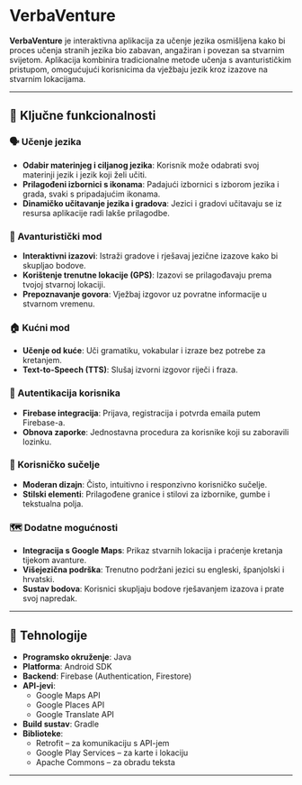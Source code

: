 # VerbaVenture

**VerbaVenture** je interaktivna aplikacija za učenje jezika osmišljena kako bi proces učenja stranih jezika bio zabavan, angažiran i povezan sa stvarnim svijetom. Aplikacija kombinira tradicionalne metode učenja s avanturističkim pristupom, omogućujući korisnicima da vježbaju jezik kroz izazove na stvarnim lokacijama.

---

## 🔑 Ključne funkcionalnosti

### 🗣️ Učenje jezika
- **Odabir materinjeg i ciljanog jezika**: Korisnik može odabrati svoj materinji jezik i jezik koji želi učiti.
- **Prilagođeni izbornici s ikonama**: Padajući izbornici s izborom jezika i grada, svaki s pripadajućim ikonama.
- **Dinamičko učitavanje jezika i gradova**: Jezici i gradovi učitavaju se iz resursa aplikacije radi lakše prilagodbe.

### 🧭 Avanturistički mod
- **Interaktivni izazovi**: Istraži gradove i rješavaj jezične izazove kako bi skupljao bodove.
- **Korištenje trenutne lokacije (GPS)**: Izazovi se prilagođavaju prema tvojoj stvarnoj lokaciji.
- **Prepoznavanje govora**: Vježbaj izgovor uz povratne informacije u stvarnom vremenu.

### 🏠 Kućni mod
- **Učenje od kuće**: Uči gramatiku, vokabular i izraze bez potrebe za kretanjem.
- **Text-to-Speech (TTS)**: Slušaj izvorni izgovor riječi i fraza.

### 🔐 Autentikacija korisnika
- **Firebase integracija**: Prijava, registracija i potvrda emaila putem Firebase-a.
- **Obnova zaporke**: Jednostavna procedura za korisnike koji su zaboravili lozinku.

### 🎨 Korisničko sučelje
- **Moderan dizajn**: Čisto, intuitivno i responzivno korisničko sučelje.
- **Stilski elementi**: Prilagođene granice i stilovi za izbornike, gumbe i tekstualna polja.

### 🗺️ Dodatne mogućnosti
- **Integracija s Google Maps**: Prikaz stvarnih lokacija i praćenje kretanja tijekom avanture.
- **Višejezična podrška**: Trenutno podržani jezici su engleski, španjolski i hrvatski.
- **Sustav bodova**: Korisnici skupljaju bodove rješavanjem izazova i prate svoj napredak.

---

## 🧪 Tehnologije

- **Programsko okruženje**: Java
- **Platforma**: Android SDK
- **Backend**: Firebase (Authentication, Firestore)
- **API-jevi**:
  - Google Maps API
  - Google Places API
  - Google Translate API
- **Build sustav**: Gradle
- **Biblioteke**:
  - Retrofit – za komunikaciju s API-jem
  - Google Play Services – za karte i lokaciju
  - Apache Commons – za obradu teksta

---
